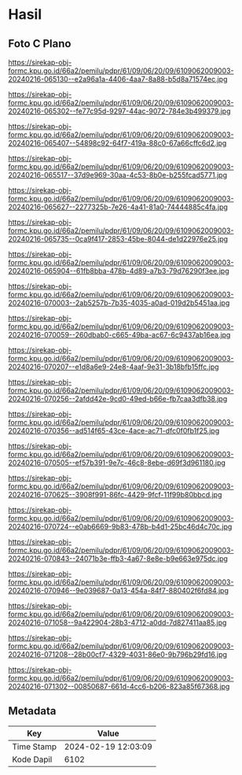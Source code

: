 # Hasil

## Foto C Plano

https://sirekap-obj-formc.kpu.go.id/66a2/pemilu/pdpr/61/09/06/20/09/6109062009003-20240216-065130--e2a96a1a-4406-4aa7-8a88-b5d8a71574ec.jpg

https://sirekap-obj-formc.kpu.go.id/66a2/pemilu/pdpr/61/09/06/20/09/6109062009003-20240216-065302--fe77c95d-9297-44ac-9072-784e3b499379.jpg

https://sirekap-obj-formc.kpu.go.id/66a2/pemilu/pdpr/61/09/06/20/09/6109062009003-20240216-065407--54898c92-64f7-419a-88c0-67a66cffc6d2.jpg

https://sirekap-obj-formc.kpu.go.id/66a2/pemilu/pdpr/61/09/06/20/09/6109062009003-20240216-065517--37d9e969-30aa-4c53-8b0e-b255fcad5771.jpg

https://sirekap-obj-formc.kpu.go.id/66a2/pemilu/pdpr/61/09/06/20/09/6109062009003-20240216-065627--2277325b-7e26-4a41-81a0-74444885c4fa.jpg

https://sirekap-obj-formc.kpu.go.id/66a2/pemilu/pdpr/61/09/06/20/09/6109062009003-20240216-065735--0ca9f417-2853-45be-8044-de1d22976e25.jpg

https://sirekap-obj-formc.kpu.go.id/66a2/pemilu/pdpr/61/09/06/20/09/6109062009003-20240216-065904--61fb8bba-478b-4d89-a7b3-79d76290f3ee.jpg

https://sirekap-obj-formc.kpu.go.id/66a2/pemilu/pdpr/61/09/06/20/09/6109062009003-20240216-070003--2ab5257b-7b35-4035-a0ad-019d2b5451aa.jpg

https://sirekap-obj-formc.kpu.go.id/66a2/pemilu/pdpr/61/09/06/20/09/6109062009003-20240216-070059--260dbab0-c665-49ba-ac67-6c9437ab16ea.jpg

https://sirekap-obj-formc.kpu.go.id/66a2/pemilu/pdpr/61/09/06/20/09/6109062009003-20240216-070207--e1d8a6e9-24e8-4aaf-9e31-3b18bfb15ffc.jpg

https://sirekap-obj-formc.kpu.go.id/66a2/pemilu/pdpr/61/09/06/20/09/6109062009003-20240216-070256--2afdd42e-9cd0-49ed-b66e-fb7caa3dfb38.jpg

https://sirekap-obj-formc.kpu.go.id/66a2/pemilu/pdpr/61/09/06/20/09/6109062009003-20240216-070356--ad514f65-43ce-4ace-ac71-dfc0f0fb1f25.jpg

https://sirekap-obj-formc.kpu.go.id/66a2/pemilu/pdpr/61/09/06/20/09/6109062009003-20240216-070505--ef57b391-9e7c-46c8-8ebe-d69f3d961180.jpg

https://sirekap-obj-formc.kpu.go.id/66a2/pemilu/pdpr/61/09/06/20/09/6109062009003-20240216-070625--3908f991-86fc-4429-9fcf-11f99b80bbcd.jpg

https://sirekap-obj-formc.kpu.go.id/66a2/pemilu/pdpr/61/09/06/20/09/6109062009003-20240216-070724--e0ab6669-9b83-478b-b4d1-25bc46d4c70c.jpg

https://sirekap-obj-formc.kpu.go.id/66a2/pemilu/pdpr/61/09/06/20/09/6109062009003-20240216-070843--24071b3e-ffb3-4a67-8e8e-b9e663e975dc.jpg

https://sirekap-obj-formc.kpu.go.id/66a2/pemilu/pdpr/61/09/06/20/09/6109062009003-20240216-070946--9e039687-0a13-454a-84f7-880402f6fd84.jpg

https://sirekap-obj-formc.kpu.go.id/66a2/pemilu/pdpr/61/09/06/20/09/6109062009003-20240216-071058--9a422904-28b3-4712-a0dd-7d827411aa85.jpg

https://sirekap-obj-formc.kpu.go.id/66a2/pemilu/pdpr/61/09/06/20/09/6109062009003-20240216-071208--28b00cf7-4329-4031-86e0-9b796b29fd16.jpg

https://sirekap-obj-formc.kpu.go.id/66a2/pemilu/pdpr/61/09/06/20/09/6109062009003-20240216-071302--00850687-661d-4cc6-b206-823a85f67368.jpg


## Metadata

| Key        | Value               |
| ---------- | ------------------- |
| Time Stamp | 2024-02-19 12:03:09 |
| Kode Dapil | 6102                |




